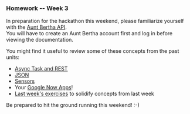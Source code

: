 ### Homework -- Week 3  

In preparation for the hackathon this weekend, please familiarize yourself with the [Aunt Bertha API](https://www.auntbertha.com/developers).  
You will have to create an Aunt Bertha account first and log in before viewing the documentation.  

You might find it useful to review some of these concepts from the past units:  
* [Async Task and REST](../lessons/08_Async-REST.md)  
* [JSON](../lessons/week-4/2015-04-04_json.md)  
* [Sensors](../lessons/11_Sensors.md)  
* Your [Google Now Apps](https://github.com/accesscode-2-1/unit-2/blob/master/project/requirements.md)!  
* [Last week's exercises](exercises/week2.md) to solidify concepts from last week

Be prepared to hit the ground running this weekend! :-)
